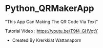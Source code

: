 # Python_QRMakerApp
"This App Can Making The QR Code Via Text"

Tutorial Video : https://youtu.be/T9f4-GHVqtY
- Created By Krerkkiat Wattanaporn
